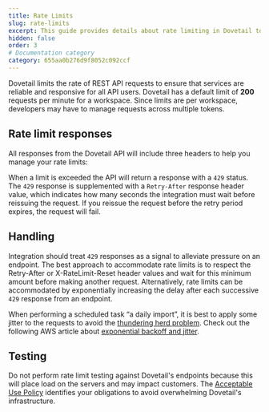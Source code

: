 ```yaml
---
title: Rate Limits
slug: rate-limits
excerpt: This guide provides details about rate limiting in Dovetail to help you anticipate and manage rate limiting
hidden: false
order: 3
# Documentation category
category: 655aa0b276d9f8052c092ccf 
---
```


Dovetail limits the rate of REST API requests to ensure that services are reliable and responsive for all API users. Dovetail has a default limit of **200** requests per minute for a workspace. Since limits are per workspace, developers may have to manage requests across multiple tokens.

## Rate limit responses

All responses from the Dovetail API will include three headers to help you manage your rate limits:


When a limit is exceeded  the API will return a response with a  `429` status. The `429` response is supplemented with a  `Retry-After` response header value, which indicates how many seconds the integration must wait before reissuing the request. If you reissue the request before the retry period expires, the request will fail.

## Handling

Integration should treat `429` responses as a signal to alleviate pressure on an endpoint. The best approach to accommodate rate limits is to respect the Retry-After or X-RateLimit-Reset header values and wait for this minimum amount before making another request. Alternatively, rate limits can be accommodated by exponentially increasing the delay after each successive `429` response from an endpoint.

When performing a scheduled task “a daily import”, it is best to apply some jitter to the requests to avoid the [thundering herd problem](https://en.wikipedia.org/wiki/Thundering_herd_problem). Check out the following AWS article about [exponential backoff and jitter](https://aws.amazon.com/blogs/architecture/exponential-backoff-and-jitter/).

## Testing

Do not perform rate limit testing against Dovetail's endpoints because this will place load on the servers and may impact customers. The [Acceptable Use Policy](https://dovetail.com/help/acceptable-use-policy/) identifies your obligations to avoid overwhelming Dovetail's infrastructure.
